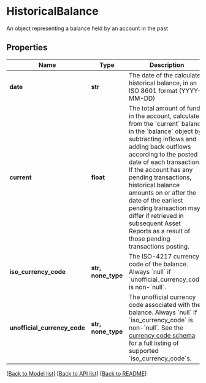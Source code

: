 # HistoricalBalance

An object representing a balance held by an account in the past
## Properties
Name | Type | Description | Notes
------------ | ------------- | ------------- | -------------
**date** | **str** | The date of the calculated historical balance, in an ISO 8601 format (YYYY-MM-DD) | 
**current** | **float** | The total amount of funds in the account, calculated from the &#x60;current&#x60; balance in the &#x60;balance&#x60; object by subtracting inflows and adding back outflows according to the posted date of each transaction.  If the account has any pending transactions, historical balance amounts on or after the date of the earliest pending transaction may differ if retrieved in subsequent Asset Reports as a result of those pending transactions posting. | 
**iso_currency_code** | **str, none_type** | The ISO-4217 currency code of the balance. Always &#x60;null&#x60; if &#x60;unofficial_currency_code&#x60; is non-&#x60;null&#x60;. | [optional] 
**unofficial_currency_code** | **str, none_type** | The unofficial currency code associated with the balance. Always &#x60;null&#x60; if &#x60;iso_currency_code&#x60; is non-&#x60;null&#x60;.  See the [currency code schema](/docs/api/accounts#currency-code-schema) for a full listing of supported &#x60;iso_currency_code&#x60;s. | [optional] 

[[Back to Model list]](../README.md#documentation-for-models) [[Back to API list]](../README.md#documentation-for-api-endpoints) [[Back to README]](../README.md)


